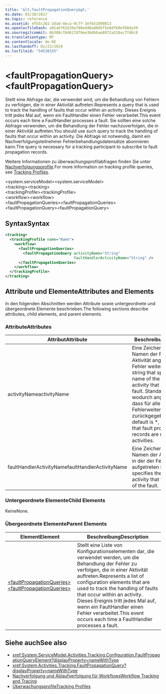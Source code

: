 ```yaml
---
title: '&lt;faultPropagationQuery&gt;'
ms.date: 03/30/2017
ms.topic: reference
ms.assetid: 4fb5c2b1-3dad-4eca-9c7f-3efb51899813
ms.openlocfilehash: a91a6f61b39a780ed48ad8d5f5e0dfb9ef60da39
ms.sourcegitcommit: 6b308cf6d627d78ee36dbbae8972a310ac7fd6c8
ms.translationtype: MT
ms.contentlocale: de-DE
ms.lasthandoff: 01/23/2019
ms.locfileid: "54538335"
---
```

# <a name="ltfaultpropagationquerygt"></a><span data-ttu-id="776b6-102">&lt;faultPropagationQuery&gt;</span><span class="sxs-lookup"><span data-stu-id="776b6-102">&lt;faultPropagationQuery&gt;</span></span>
<span data-ttu-id="776b6-103">Stellt eine Abfrage dar, die verwendet wird, um die Behandlung von Fehlern zu verfolgen, die in einer Aktivität auftreten.</span><span class="sxs-lookup"><span data-stu-id="776b6-103">Represents a query that is used to track the handling of faults that occur within an activity.</span></span>  <span data-ttu-id="776b6-104">Dieses Ereignis tritt jedes Mal auf, wenn ein FaultHandler einen Fehler verarbeitet.</span><span class="sxs-lookup"><span data-stu-id="776b6-104">This event occurs each time a FaultHandler processes a fault.</span></span> <span data-ttu-id="776b6-105">Sie sollten eine solche Abfrage verwenden, um die Behandlung der Fehler nachzuverfolgen, die in einer Aktivität auftreten.</span><span class="sxs-lookup"><span data-stu-id="776b6-105">You should use such query to track the handling of faults that occur within an activity.</span></span> <span data-ttu-id="776b6-106">Die Abfrage ist notwendig, damit ein Nachverfolgungsteilnehmer Fehlerbehandlungsdatensätze abonnieren kann.</span><span class="sxs-lookup"><span data-stu-id="776b6-106">The query is necessary for a  tracking participant to subscribe to fault propagation records.</span></span>  
  
 <span data-ttu-id="776b6-107">Weitere Informationen zu überwachungsprofilabfragen finden Sie unter [Nachverfolgungsprofile](../../../../../docs/framework/windows-workflow-foundation/tracking-profiles.md).</span><span class="sxs-lookup"><span data-stu-id="776b6-107">For more information on tracking profile queries, see [Tracking Profiles](../../../../../docs/framework/windows-workflow-foundation/tracking-profiles.md).</span></span>  
  
<span data-ttu-id="776b6-108">\<system.serviceModel></span><span class="sxs-lookup"><span data-stu-id="776b6-108">\<system.serviceModel></span></span>  
<span data-ttu-id="776b6-109">\<tracking></span><span class="sxs-lookup"><span data-stu-id="776b6-109">\<tracking></span></span>  
<span data-ttu-id="776b6-110">\<trackingProfile></span><span class="sxs-lookup"><span data-stu-id="776b6-110">\<trackingProfile></span></span>  
<span data-ttu-id="776b6-111">\<workflow></span><span class="sxs-lookup"><span data-stu-id="776b6-111">\<workflow></span></span>  
<span data-ttu-id="776b6-112">\<faultPropagationQueries></span><span class="sxs-lookup"><span data-stu-id="776b6-112">\<faultPropagationQueries></span></span>  
<span data-ttu-id="776b6-113">\<faultPropagationQuery></span><span class="sxs-lookup"><span data-stu-id="776b6-113">\<faultPropagationQuery></span></span>  
  
## <a name="syntax"></a><span data-ttu-id="776b6-114">Syntax</span><span class="sxs-lookup"><span data-stu-id="776b6-114">Syntax</span></span>  
  
```xml  
<tracking>
  <trackingProfile name="Name">
    <workflow>
      <faultPropagationQueries>
        <faultPropagationQuery activityName="String" 
                               faultHandlerActivityName="String" />
      </faultPropagationQueries>
    </workflow>
  </trackingProfile>
</tracking>  
```  
  
## <a name="attributes-and-elements"></a><span data-ttu-id="776b6-115">Attribute und Elemente</span><span class="sxs-lookup"><span data-stu-id="776b6-115">Attributes and Elements</span></span>  
 <span data-ttu-id="776b6-116">In den folgenden Abschnitten werden Attribute sowie untergeordnete und übergeordnete Elemente beschrieben.</span><span class="sxs-lookup"><span data-stu-id="776b6-116">The following sections describe attributes, child elements, and parent elements.</span></span>  
  
### <a name="attributes"></a><span data-ttu-id="776b6-117">Attribute</span><span class="sxs-lookup"><span data-stu-id="776b6-117">Attributes</span></span>  
  
|<span data-ttu-id="776b6-118">Attribut</span><span class="sxs-lookup"><span data-stu-id="776b6-118">Attribute</span></span>|<span data-ttu-id="776b6-119">Beschreibung</span><span class="sxs-lookup"><span data-stu-id="776b6-119">Description</span></span>|  
|---------------|-----------------|  
|<span data-ttu-id="776b6-120">activityName</span><span class="sxs-lookup"><span data-stu-id="776b6-120">activityName</span></span>|<span data-ttu-id="776b6-121">Eine Zeichenfolge, die den Namen der FaultHandler-Aktivität angibt, die den Fehler weitergegeben hat.</span><span class="sxs-lookup"><span data-stu-id="776b6-121">A string that specifies the name of the fault hander activity that propagated the fault.</span></span> <span data-ttu-id="776b6-122">Standardwert ist \*, wodurch angegeben wird, dass für alle Aktivitäten Fehlerweitergabedatensätze zurückgegeben werden.</span><span class="sxs-lookup"><span data-stu-id="776b6-122">The default is \*, which indicates that fault propagation records are returned for all activities.</span></span>|  
|<span data-ttu-id="776b6-123">faultHandlerActivityName</span><span class="sxs-lookup"><span data-stu-id="776b6-123">faultHandlerActivityName</span></span>|<span data-ttu-id="776b6-124">Eine Zeichenfolge, die den Namen der Aktivität angibt, in der der Fehler aufgetreten ist.</span><span class="sxs-lookup"><span data-stu-id="776b6-124">A string that specifies the name of the activity that was the source of the fault.</span></span>|  
  
### <a name="child-elements"></a><span data-ttu-id="776b6-125">Untergeordnete Elemente</span><span class="sxs-lookup"><span data-stu-id="776b6-125">Child Elements</span></span>  
 <span data-ttu-id="776b6-126">Keine</span><span class="sxs-lookup"><span data-stu-id="776b6-126">None.</span></span>  
  
### <a name="parent-elements"></a><span data-ttu-id="776b6-127">Übergeordnete Elemente</span><span class="sxs-lookup"><span data-stu-id="776b6-127">Parent Elements</span></span>  
  
|<span data-ttu-id="776b6-128">Element</span><span class="sxs-lookup"><span data-stu-id="776b6-128">Element</span></span>|<span data-ttu-id="776b6-129">Beschreibung</span><span class="sxs-lookup"><span data-stu-id="776b6-129">Description</span></span>|  
|-------------|-----------------|  
|[<span data-ttu-id="776b6-130">\<faultPropagationQueries></span><span class="sxs-lookup"><span data-stu-id="776b6-130">\<faultPropagationQueries></span></span>](../../../../../docs/framework/configure-apps/file-schema/windows-workflow-foundation/faultpropagationqueries.md)|<span data-ttu-id="776b6-131">Stellt eine Liste von Konfigurationselementen dar, die verwendet werden, um die Behandlung der Fehler zu verfolgen, die in einer Aktivität auftreten.</span><span class="sxs-lookup"><span data-stu-id="776b6-131">Represents a list of configuration elements that are used to track the handling of faults that occur within an activity.</span></span>  <span data-ttu-id="776b6-132">Dieses Ereignis tritt jedes Mal auf, wenn ein FaultHandler einen Fehler verarbeitet.</span><span class="sxs-lookup"><span data-stu-id="776b6-132">This event occurs each time a FaultHandler processes a fault.</span></span>|  
  
## <a name="see-also"></a><span data-ttu-id="776b6-133">Siehe auch</span><span class="sxs-lookup"><span data-stu-id="776b6-133">See also</span></span>
- <xref:System.ServiceModel.Activities.Tracking.Configuration.FaultPropagationQueryElement?displayProperty=nameWithType>
- <xref:System.Activities.Tracking.FaultPropagationQuery?displayProperty=nameWithType>
- [<span data-ttu-id="776b6-134">Nachverfolgung und Ablaufverfolgung für Workflows</span><span class="sxs-lookup"><span data-stu-id="776b6-134">Workflow Tracking and Tracing</span></span>](../../../../../docs/framework/windows-workflow-foundation/workflow-tracking-and-tracing.md)
- [<span data-ttu-id="776b6-135">Überwachungsprofile</span><span class="sxs-lookup"><span data-stu-id="776b6-135">Tracking Profiles</span></span>](../../../../../docs/framework/windows-workflow-foundation/tracking-profiles.md)
